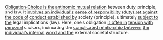 
[Obligation-Choice is the](2/2/1/3/1/_Obligation-Choice) [antinomic mutual relation](2/2/2/1/_Organic-Inorganic) between duty, principle, and law. It [involves an individual's](3/2/3/1/2/2/1/.Self-Ownership) [sense of responsibility](3/3/1/3/2/2/2/.Self-Determination) [(duty) set against](3/2/2/2/1/1/_Duty-Breach) [the code of](3/1/1/2/2/2/2/2/2/.Coding) [conduct established by](3/1/3/3/3/2/2/1/.Civil%20Law) society (principle), ultimately [subject to the](3/2/3/1/2/2/2/.Voluntary%20Exchange) legal implications (law). Here, one's obligation [is often in](1/2/1/1/3/3/.Ubiquitous) [tension with personal](3/3/2/2/1/3/1/.Conflict) choices, insinuating the [complicated relationship between](1/3/2/2/2/_Symbiotic-Parasitic%20Relationship) [the individual's internal](2/2/1/1/_Inner-Strength) [world and the](3/.Culture) external societal structure.

